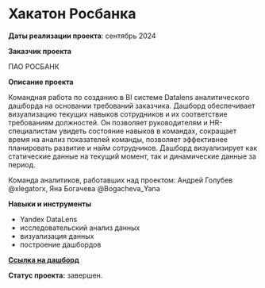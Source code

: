# Хакатон Росбанка

**Даты реализации проекта**: сентябрь 2024

**Заказчик проекта**

ПАО РОСБАНК

**Описание проекта**

Командная работа по созданию в BI системе Datalens аналитического дашборда на основании требований заказчика. Дашборд обеспечивает визуализацию текущих навыков сотрудников и их соответствие требованиям должностей. Он позволяет руководителям и HR-специалистам увидеть состояние навыков в командах, сокращает время на анализ показателей команды, позволяет эффективнее планировать развитие и найм сотрудников. Дашборд визуализирует как статические данные на текущий момент, так и динамические данные за период.

Команда аналитиков, работавших над проектом: Андрей Голубев @xlegatorx, Яна Богачева @Bogacheva_Yana

**Навыки и инструменты**

- Yandex DataLens
- исследовательский анализ данных
- визуализация данных
- построение дашбордов

**[Ссылка на дашборд](https://datalens.yandex.cloud/ntviqkl91ga8a)**

**Статус проекта:** завершен.
